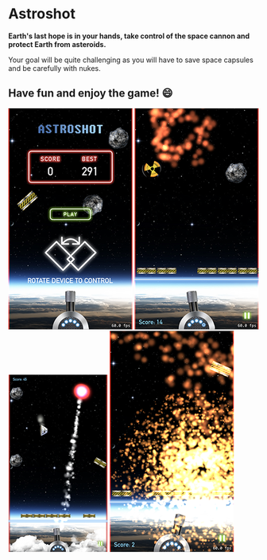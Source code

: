 # Astroshot

**Earth's last hope is in your hands, take control of the space cannon and protect Earth from asteroids.**

Your goal will be quite challenging as you will have to save space capsules and be carefully with nukes.

## Have fun and enjoy the game! :smile:

![ScreenShot_01](https://github.com/ngutorov/Astroshot/blob/master/Demo/ScreenShot01.PNG)
![ScreenShot_02](https://github.com/ngutorov/Astroshot/blob/master/Demo/ScreenShot02.PNG)
![ScreenShot_03](https://github.com/ngutorov/Astroshot/blob/master/Demo/ScreenShot03.PNG)
![ScreenShot_03](https://github.com/ngutorov/Astroshot/blob/master/Demo/ScreenShot04.PNG)

